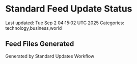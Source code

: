 # Standard Feed Update Status
Last updated: Tue Sep  2 04:15:02 UTC 2025
Categories: technology,business,world

## Feed Files Generated

Generated by Standard Updates Workflow
